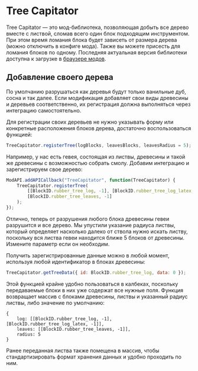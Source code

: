 # Tree Capitator

Tree Capitator — это мод-библиотека, позволяющая добыть все дерево вместе с листвой, сломав всего один блок подходящим инструментом. При этом время ломания блока будет зависеть от размера дерева (можно отключить в конфиге мода). Также вы можете присесть для ломания блоков по одному. Последняя актуальная версия библиотеки доступна к загрузке в [браузере модов](https://icmods.mineprogramming.org/mod?id=449).

## Добавление своего дерева

По умолчанию разрушаться как деревья будут только ванильные дуб, сосна и так далее. Если модификация добавляет свои виды древесины и деревьев соответственно, их регистрация должна выполняться через интеграцию самостоятельно.

Для регистрации своих деревьев не нужно указывать форму или конкретные расположения блоков дерева, достаточно воспользоваться функцией:

```js
TreeCapitator.registerTree(logBlocks, leavesBlocks, leavesRadius = 5);
```

Например, у нас есть гевея, состоящая из листвы, древесины и такой же древесины с возможностью собрать смолу. Добавим интеграцию и зарегистрируем свое дерево:

```js
ModAPI.addAPICallback("TreeCapitator", function(TreeCapitator) {
    TreeCapitator.registerTree(
        [[BlockID.rubber_tree_log, -1], [BlockID.rubber_tree_log_latex, -1]],
        [BlockID.rubber_tree_leaves, -1]
    );
});
```

Отлично, теперь от разрушения любого блока древесины гевеи разрушится и все дерево. Мы упустили указание радиуса листвы, который определяет насколько далеко от ствола нужно искать листву, поскольку вся листва гевеи находится ближе 5 блоков от древесины. Измените параметр если он необходим.

Получить зарегистрированные данные можно в любой момент, используя любой идентификатор в блоках древесины:

```js
TreeCapitator.getTreeData({ id: BlockID.rubber_tree_log, data: 0 });
```

Этой функцией крайне удобно пользоваться в калбеках, поскольку передаваемые блоки в них уже содержат все нужные поля. Функция возвращает массив с блоками древесины, листвы и указанный радиус листвы, либо значение по умолчанию:

```jsonc
{
    log: [[BlockID.rubber_tree_log, -1], [BlockID.rubber_tree_log_latex, -1]],
    leaves: [[BlockID.rubber_tree_leaves, -1]],
    radius: 5
}
```

Ранее переданная листва также помещена в массив, чтобы стандартизировать формат хранения данных и удобно проходить по ним.
